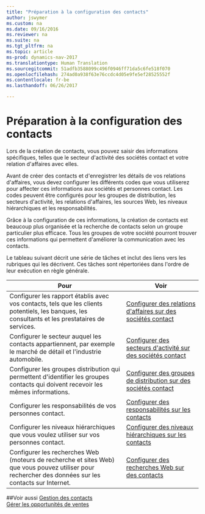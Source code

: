 ```yaml
---
title: "Préparation à la configuration des contacts"
author: jswymer
ms.custom: na
ms.date: 09/16/2016
ms.reviewer: na
ms.suite: na
ms.tgt_pltfrm: na
ms.topic: article
ms-prod: dynamics-nav-2017
ms.translationtype: Human Translation
ms.sourcegitcommit: 51adfb3588099c496f0946ff71da5c6fe518f070
ms.openlocfilehash: 274ad0a938f63e76ccdc4d05e9fe5ef28525552f
ms.contentlocale: fr-be
ms.lasthandoff: 06/26/2017

---
```

# <a name="prepare-for-setting-up-contacts"></a>Préparation à la configuration des contacts
Lors de la création de contacts, vous pouvez saisir des informations spécifiques, telles que le secteur d'activité des sociétés contact et votre relation d'affaires avec elles.

Avant de créer des contacts et d'enregistrer les détails de vos relations d'affaires, vous devez configurer les différents codes que vous utiliserez pour affecter ces informations aux sociétés et personnes contact. Les codes peuvent être configurés pour les groupes de distribution, les secteurs d'activité, les relations d'affaires, les sources Web, les niveaux hiérarchiques et les responsabilités.

Grâce à la configuration de ces informations, la création de contacts est beaucoup plus organisée et la recherche de contacts selon un groupe particulier plus efficace. Tous les groupes de votre société pourront trouver ces informations qui permettent d'améliorer la communication avec les contacts.

Le tableau suivant décrit une série de tâches et inclut des liens vers les rubriques qui les décrivent. Ces tâches sont répertoriées dans l'ordre de leur exécution en règle générale.

|Pour |Voir |
|---|----|
|Configurer les rapport établis avec vos contacts, tels que les clients potentiels, les banques, les consultants et les prestataires de services.|[Configurer des relations d'affaires sur des sociétés contact](marketing-business-relations.md)|
|Configurer le secteur auquel les contacts appartiennent, par exemple le marché de détail et l'industrie automobile.|[Configurer des secteurs d'activité sur des sociétés contact](marketing-industry-groups.md)|
|Configurer les groupes distribution qui permettent d'identifier les groupes contacts qui doivent recevoir les mêmes informations.|[Configurer des groupes de distribution sur des sociétés contact](marketing-mailing-groups.md)|
|Configurer les responsabilités de vos personnes contact.|[Configurer des responsabilités sur les contacts](marketing-job-responsibilities.md)|
|Configurer les niveaux hiérarchiques que vous voulez utiliser sur vos personnes contact.|[Configurer des niveaux hiérarchiques sur les contacts](marketing-organizational-levels.md)|
|Configurer les recherches Web (moteurs de recherche et sites Web) que vous pouvez utiliser pour rechercher des données sur les contacts sur Internet.|[Configurer des recherches Web sur des contacts](marketing-web-sources.md)|

##<a name="see-also"></a>Voir aussi
[Gestion des contacts](marketing-contacts.md)  
[Gérer les opportunités de ventes](marketing-manage-sales-opportunities.md)

